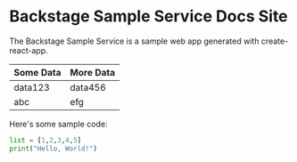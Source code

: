# Backstage Sample Service Docs Site

The Backstage Sample Service is a sample web app generated with create-react-app.

|Some Data|More Data|
|---------|---------|
|data123|data456|
|abc|efg|

Here's some sample code:

```python
list = [1,2,3,4,5]
print("Hello, World!")
```
